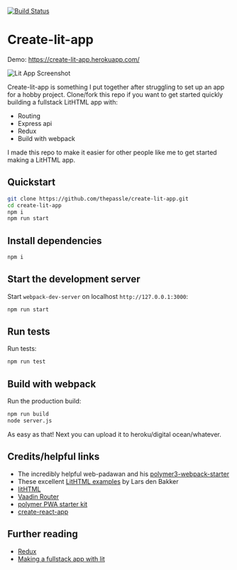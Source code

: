 [![Build Status](https://travis-ci.org/thepassle/create-lit-app.svg?branch=master)](https://travis-ci.org/thepassle/create-lit-app)

# Create-lit-app

Demo:
https://create-lit-app.herokuapp.com/

![Lit App Screenshot](https://i.imgur.com/Mo15CqV.png)

Create-lit-app is something I put together after struggling to set up an app for a hobby project. Clone/fork this repo if you want to get started quickly building a fullstack LitHTML app with:

* Routing
* Express api
* Redux
* Build with webpack

I made this repo to make it easier for other people like me to get started making a LitHTML app.

## Quickstart

```sh
git clone https://github.com/thepassle/create-lit-app.git
cd create-lit-app
npm i
npm run start
```

## Install dependencies

```sh
npm i
```

## Start the development server

Start `webpack-dev-server` on localhost `http://127.0.0.1:3000`:

```sh
npm run start
```

## Run tests

Run tests:

```sh
npm run test
```

## Build with webpack

Run the production build:

```sh
npm run build
node server.js
```

As easy as that! Next you can upload it to heroku/digital ocean/whatever.

## Credits/helpful links
* The incredibly helpful web-padawan and his [polymer3-webpack-starter](https://github.com/web-padawan/polymer3-webpack-starter)
* These excellent [LitHTML examples](https://github.com/LarsDenBakker/lit-html-examples) by Lars den Bakker
* [litHTML](https://github.com/Polymer/lit-html)
* [Vaadin Router](https://github.com/vaadin/vaadin-router)
* [polymer PWA starter kit](https://github.com/Polymer/pwa-starter-kit)
* [create-react-app](https://github.com/facebook/create-react-app)

## Further reading
* [Redux](https://redux.js.org/introduction)
* [Making a fullstack app with lit](https://medium.com/@pascalschilp/making-a-fullstack-crud-app-with-lithtml-redux-express-and-webpack-fe7e5cf8b3ef)
